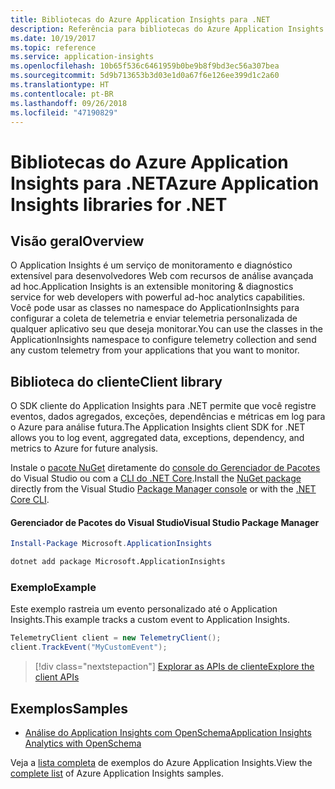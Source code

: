 ```yaml
---
title: Bibliotecas do Azure Application Insights para .NET
description: Referência para bibliotecas do Azure Application Insights para .NET
ms.date: 10/19/2017
ms.topic: reference
ms.service: application-insights
ms.openlocfilehash: 10b65f536c6461959b0be9b8f9bd3ec56a307bea
ms.sourcegitcommit: 5d9b713653b3d03e1d0a67f6e126ee399d1c2a60
ms.translationtype: HT
ms.contentlocale: pt-BR
ms.lasthandoff: 09/26/2018
ms.locfileid: "47190829"
---
```

# <a name="azure-application-insights-libraries-for-net"></a><span data-ttu-id="1a02e-103">Bibliotecas do Azure Application Insights para .NET</span><span class="sxs-lookup"><span data-stu-id="1a02e-103">Azure Application Insights libraries for .NET</span></span>

## <a name="overview"></a><span data-ttu-id="1a02e-104">Visão geral</span><span class="sxs-lookup"><span data-stu-id="1a02e-104">Overview</span></span>

<span data-ttu-id="1a02e-105">O Application Insights é um serviço de monitoramento e diagnóstico extensível para desenvolvedores Web com recursos de análise avançada ad hoc.</span><span class="sxs-lookup"><span data-stu-id="1a02e-105">Application Insights is an extensible monitoring & diagnostics service for web developers with powerful ad-hoc analytics capabilities.</span></span> <span data-ttu-id="1a02e-106">Você pode usar as classes no namespace do ApplicationInsights para configurar a coleta de telemetria e enviar telemetria personalizada de qualquer aplicativo seu que deseja monitorar.</span><span class="sxs-lookup"><span data-stu-id="1a02e-106">You can use the classes in the ApplicationInsights namespace to configure telemetry collection and send any custom telemetry from your applications that you want to monitor.</span></span>

## <a name="client-library"></a><span data-ttu-id="1a02e-107">Biblioteca do cliente</span><span class="sxs-lookup"><span data-stu-id="1a02e-107">Client library</span></span>

<span data-ttu-id="1a02e-108">O SDK cliente do Application Insights para .NET permite que você registre eventos, dados agregados, exceções, dependências e métricas em log para o Azure para análise futura.</span><span class="sxs-lookup"><span data-stu-id="1a02e-108">The Application Insights client SDK for .NET allows you to log event, aggregated data, exceptions, dependency, and metrics to Azure for future analysis.</span></span>

<span data-ttu-id="1a02e-109">Instale o [pacote NuGet](https://www.nuget.org/packages/Microsoft.ApplicationInsights ) diretamente do [console do Gerenciador de Pacotes][PackageManager] do Visual Studio ou com a [CLI do .NET Core][DotNetCLI].</span><span class="sxs-lookup"><span data-stu-id="1a02e-109">Install the [NuGet package](https://www.nuget.org/packages/Microsoft.ApplicationInsights ) directly from the Visual Studio [Package Manager console][PackageManager] or with the [.NET Core CLI][DotNetCLI].</span></span>

#### <a name="visual-studio-package-manager"></a><span data-ttu-id="1a02e-110">Gerenciador de Pacotes do Visual Studio</span><span class="sxs-lookup"><span data-stu-id="1a02e-110">Visual Studio Package Manager</span></span>

```powershell
Install-Package Microsoft.ApplicationInsights 
```

```bash
dotnet add package Microsoft.ApplicationInsights 
```

### <a name="example"></a><span data-ttu-id="1a02e-111">Exemplo</span><span class="sxs-lookup"><span data-stu-id="1a02e-111">Example</span></span>

<span data-ttu-id="1a02e-112">Este exemplo rastreia um evento personalizado até o Application Insights.</span><span class="sxs-lookup"><span data-stu-id="1a02e-112">This example tracks a custom event to Application Insights.</span></span>

```csharp
TelemetryClient client = new TelemetryClient();
client.TrackEvent("MyCustomEvent");
```

> [!div class="nextstepaction"]
> [<span data-ttu-id="1a02e-113">Explorar as APIs de cliente</span><span class="sxs-lookup"><span data-stu-id="1a02e-113">Explore the client APIs</span></span>](/dotnet/api/overview/azure/insights/client)



## <a name="samples"></a><span data-ttu-id="1a02e-114">Exemplos</span><span class="sxs-lookup"><span data-stu-id="1a02e-114">Samples</span></span>

- [<span data-ttu-id="1a02e-115">Análise do Application Insights com OpenSchema</span><span class="sxs-lookup"><span data-stu-id="1a02e-115">Application Insights Analytics with OpenSchema</span></span>](https://azure.microsoft.com/resources/samples/guidance-appinsights-openschema/)

<span data-ttu-id="1a02e-116">Veja a [lista completa](https://azure.microsoft.com/resources/samples/?service=application-insights&platform=dotnet) de exemplos do Azure Application Insights.</span><span class="sxs-lookup"><span data-stu-id="1a02e-116">View the [complete list](https://azure.microsoft.com/resources/samples/?service=application-insights&platform=dotnet) of Azure Application Insights samples.</span></span>

[PackageManager]: https://docs.microsoft.com/nuget/tools/package-manager-console
[DotNetCLI]: https://docs.microsoft.com/dotnet/core/tools/dotnet-add-package
